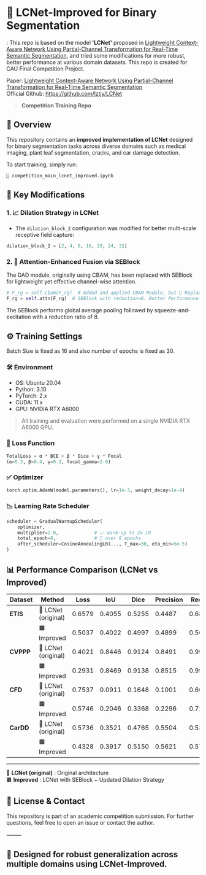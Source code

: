 # 🔬 LCNet-Improved for Binary Segmentation
: This repo is based on the model **'LCNet'** proposed in [Lightweight Context-Aware Network Using Partial-Channel Transformation for Real-Time Semantic Segmentation](https://ieeexplore.ieee.org/document/10411824), and tried some modifications for more robust, better performance at various domain datasets. This repo is created for CAU Final Competition Project. 

Paper: [Lightweight Context-Aware Network Using Partial-Channel Transformation for Real-Time Semantic Segmentation](https://ieeexplore.ieee.org/document/10411824)     
Official Github: https://github.com/lztjy/LCNet     

> **Competition Training Repo**  


## 🚀 Overview

This repository contains an **improved implementation of LCNet** designed for binary segmentation tasks across diverse domains such as medical imaging, plant leaf segmentation, cracks, and car damage detection.

To start training, simply run:

```python
📁 competition_main_lcnet_improved.ipynb
```
## 🔧 Key Modifications

### 1. 📈 Dilation Strategy in LCNet

- The `dilation_block_2` configuration was modified for better multi-scale receptive field capture:

```python
dilation_block_2 = [2, 4, 8, 16, 20, 24, 32]
```

### 2. 🧠 Attention-Enhanced Fusion via SEBlock

The DAD module, originally using CBAM, has been replaced with SEBlock for lightweight yet effective channel-wise attention.

```python
# F_rg = self.cbam(F_rg)  # Added and applied CBAM Module, but 🔄 Replaced with:
F_rg = self.attn(F_rg)  # SEBlock with reduction=8. Better Performance
```
The SEBlock performs global average pooling followed by squeeze-and-excitation with a reduction ratio of 8.


## ⚙️ Training Settings
Batch Size is fixed as 16 and also number of epochs is fixed as 30.

### 🛠️ Environment

- OS: Ubuntu 20.04    
- Python: 3.10    
- PyTorch: 2.x    
- CUDA: 11.x     
- GPU: NVIDIA RTX A6000    

> All training and evaluation were performed on a single NVIDIA RTX A6000 GPU.

### 🧪 Loss Function

```python
TotalLoss = α * BCE + β * Dice + γ * Focal
(α=0.3, β=0.4, γ=0.3, focal_gamma=2.0)
```

### ✅ Optimizer

```python
torch.optim.AdamW(model.parameters(), lr=1e-3, weight_decay=1e-4)
```

### 📉 Learning Rate Scheduler
```python
scheduler = GradualWarmupScheduler(
    optimizer,
    multiplier=2.0,             # 📈 warm-up to 2x LR
    total_epoch=8,              # 🔁 over 8 epochs
    after_scheduler=CosineAnnealingLR(..., T_max=30, eta_min=5e-5)
)
```

## 📊 Performance Comparison (LCNet vs Improved)

| Dataset | Method           | Loss    | IoU    | Dice   | Precision | Recall  |
|---------|------------------|---------|--------|--------|-----------|---------|
| **ETIS**   | 🔷 LCNet (original) | 0.6579 | 0.4055 | 0.5255 | 0.4487    | 0.6873  |
|           | 🟧 Improved         | 0.5037 | 0.4022 | 0.4997 | 0.4899    | 0.5673  |
| **CVPPP**  | 🔷 LCNet (original) | 0.4021 | 0.8446 | 0.9124 | 0.8491    | 0.9939  |
|           | 🟧 Improved         | 0.2931 | 0.8469 | 0.9138 | 0.8515    | 0.9940  |
| **CFD**    | 🔷 LCNet (original) | 0.7537 | 0.0911 | 0.1648 | 0.1001    | 0.6003  |
|           | 🟧 Improved         | 0.5746 | 0.2046 | 0.3368 | 0.2296    | 0.7251  |
| **CarDD**  | 🔷 LCNet (original) | 0.5736 | 0.3521 | 0.4765 | 0.5504    | 0.5357  |
|           | 🟧 Improved         | 0.4328 | 0.3917 | 0.5150 | 0.5621    | 0.5751  |

---

🔷 **LCNet (original)** : Original architecture  
🟧 **Improved** : LCNet with SEBlock + Updated Dilation Strategy




## 🧾 License & Contact

This repository is part of an academic competition submission.
For further questions, feel free to open an issue or contact the author.

⸻

## 🎯 Designed for robust generalization across multiple domains using LCNet-Improved.

